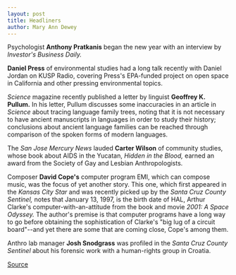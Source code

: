```yaml
---
layout: post
title: Headliners
author: Mary Ann Dewey
---
```


Psychologist **Anthony Pratkanis** began the new year with an interview by _Investor's Business Daily._

**Daniel Press** of environmental studies had a long talk recently with Daniel Jordan on KUSP Radio, covering Press's EPA-funded project on open space in California and other pressing environmental topics.

_Science_ magazine recently published a letter by linguist **Geoffrey K. Pullum.** In his letter, Pullum discusses some inaccuracies in an article in _Science_ about tracing language family trees, noting that it is not necessary to have ancient manuscripts in languages in order to study their history; conclusions about ancient language families can be reached through comparison of the spoken forms of modern languages.

The _San Jose Mercury News_ lauded **Carter Wilson** of community studies, whose book about AIDS in the Yucatan, _Hidden in the Blood,_ earned an award from the Society of Gay and Lesbian Anthropologists.

Composer **David Cope's** computer program EMI, which can compose music, was the focus of yet another story. This one, which first appeared in the _Kansas City Star_ and was recently picked up by the _Santa Cruz County Sentinel,_ notes that January 13, 1997, is the birth date of HAL, Arthur Clarke's computer-with-an-attitude from the book and movie _2001: A Space Odyssey._ The author's premise is that computer programs have a long way to go before obtaining the sophistication of Clarke's "big lug of a circuit board"--and yet there are some that are coming close, Cope's among them.

Anthro lab manager **Josh Snodgrass** was profiled in the _Santa Cruz County Sentinel_ about his forensic work with a human-rights group in Croatia.

[Source](http://www1.ucsc.edu/oncampus/currents/97-01-20/headliners.htm "Permalink to Headliners: 01-20-97")
